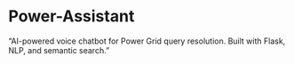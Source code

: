 # Power-Assistant
“AI-powered voice chatbot for Power Grid query resolution. Built with Flask, NLP, and semantic search.”
